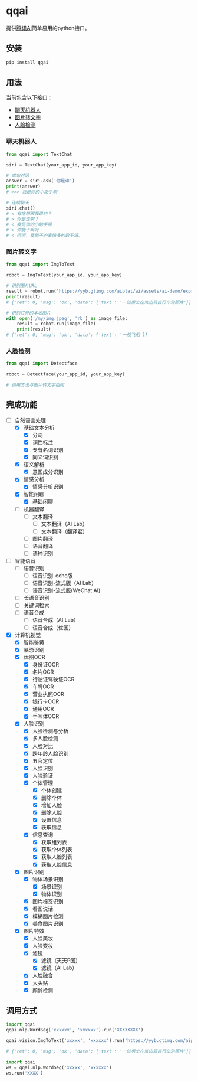 # qqai

提供[腾讯AI](https://ai.qq.com/)简单易用的python接口。

## 安装

```bash
pip install qqai
```

## 用法

当前包含以下接口：

- [聊天机器人](#聊天机器人)
- [图片转文字](#图片转文字)
- [人脸检测](#人脸检测)

### 聊天机器人

```py
from qqai import TextChat

siri = TextChat(your_app_id, your_app_key)

# 单句对话
answer = siri.ask('你是谁')
print(answer)
# >>> 我是你的小助手啊

# 连续聊天
siri.chat()
# < 有啥想跟我说的？
# > 你是谁啊？
# < 我是你的小助手啊
# > 你能干嘛呀
# < 呵呵，我能干的事情多的数不清。
```

### 图片转文字

```py
from qqai import ImgToText

robot = ImgToText(your_app_id, your_app_key)

# 识别图片URL
result = robot.run('https://yyb.gtimg.com/aiplat/ai/assets/ai-demo/express-6.jpg')
print(result)
# {'ret': 0, 'msg': 'ok', 'data': {'text': '一位男士在海边骑自行车的照片'}}

# 识别打开的本地图片
with open('/my/img.jpeg', 'rb') as image_file:
    result = robot.run(image_file)
    print(result)
# {'ret': 0, 'msg': 'ok', 'data': {'text': '一艘飞船'}}
```

### 人脸检测

```py
from qqai import Detectface

robot = Detectface(your_app_id, your_app_key)

# 调用方法与图片转文字相同
```



## 完成功能

- [ ] 自然语言处理
    - [x] 基础文本分析
        - [x] 分词
        - [x] 词性标注
        - [x] 专有名词识别
        - [x] 同义词识别
    - [x] 语义解析
        - [x] 意图成分识别
    - [x] 情感分析
        - [x] 情感分析识别
    - [x] 智能闲聊
        - [x] 基础闲聊
    - [ ] 机器翻译
        - [ ] 文本翻译
            - [ ] 文本翻译（AI Lab）
            - [ ] 文本翻译（翻译君）
        - [ ] 图片翻译
        - [ ] 语音翻译
        - [ ] 语种识别
- [ ] 智能语音
    - [ ] 语音识别
        - [ ] 语音识别-echo版
        - [ ] 语音识别-流式版（AI Lab）
        - [ ] 语音识别-流式版(WeChat AI)
    - [ ] 长语音识别
    - [ ] 关键词检索
    - [ ] 语音合成
        - [ ] 语音合成（AI Lab）
        - [ ] 语音合成（优图）
- [x] 计算机视觉
    - [x] 智能鉴黄
    - [x] 暴恐识别
    - [x] 优图OCR
        - [x] 身份证OCR
        - [x] 名片OCR
        - [x] 行驶证驾驶证OCR
        - [x] 车牌OCR
        - [x] 营业执照OCR
        - [x] 银行卡OCR
        - [x] 通用OCR
        - [x] 手写体OCR
    - [x] 人脸识别
        - [x] 人脸检测与分析
        - [x] 多人脸检测
        - [x] 人脸对比
        - [x] 跨年龄人脸识别
        - [x] 五官定位
        - [x] 人脸识别
        - [x] 人脸验证
        - [x] 个体管理
            - [x] 个体创建
            - [x] 删除个体
            - [x] 增加人脸
            - [x] 删除人脸
            - [x] 设置信息
            - [x] 获取信息
        - [x] 信息查询
            - [x] 获取组列表
            - [x] 获取个体列表
            - [x] 获取人脸列表
            - [x] 获取人脸信息
    - [x] 图片识别
        - [x] 物体场景识别
            - [x] 场景识别
            - [x] 物体识别
        - [x] 图片标签识别
        - [x] 看图说话
        - [x] 模糊图片检测
        - [x] 美食图片识别
    - [x] 图片特效
        - [x] 人脸美妆
        - [x] 人脸变妆
        - [x] 滤镜
            - [x] 滤镜（天天P图）
            - [x] 滤镜（AI Lab）
        - [x] 人脸融合
        - [x] 大头贴
        - [x] 颜龄检测

## 调用方式

```python
import qqai
qqai.nlp.WordSeg('xxxxxx', 'xxxxxx').run('XXXXXXXX')

qqai.vision.ImgToText('xxxxx', 'xxxxxx').run('https://yyb.gtimg.com/aiplat/ai/assets/ai-demo/express-6.jpg')

# {'ret': 0, 'msg': 'ok', 'data': {'text': '一位男士在海边骑自行车的照片'}}

import qqai
ws = qqai.nlp.WordSeg('xxxxx', 'xxxxxx')
ws.run('XXXX')

```